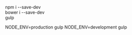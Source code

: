 npm i --save-dev
<br>
bower i --save-dev
<br>
gulp 

NODE_ENV=production gulp
NODE_ENV=development gulp
